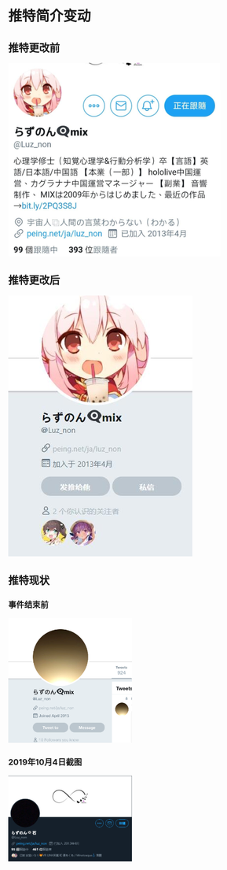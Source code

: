 # 推特简介变动

## 推特更改前
<img src="推特更改前.jpg" height="392.8" width="432"/>

## 推特更改后

<img src="推特更改后.jpg"/>

## 推特现状
### 事件结束前
<img src="推特更改(事件结束前).png" height="50%" width="50%"/>

### 2019年10月4日截图
<img src="推特现状(2019-10-4).png" height="50%" width="50%"/>